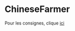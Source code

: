 # ChineseFarmer

Pour les consignes, clique <a href=https://github.com/becodeorg/BXL-Johnson-09-main-repo/blob/main/1.The-Field/03-Frontend-101-Progressive_enhancement/readme.md>ici</a>